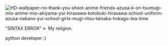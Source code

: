 ![HD-wallpaper-no-thank-you-shoot-anime-friends-azusa-k-on-tsumugi-mio-anime-mio-akiyama-yui-hirasawa-kotobuki-hirasawa-school-uniform-azusa-nakano-yui-school-girls-mugi-ritsu-tainaka-hokago-tea-time](https://user-images.githubusercontent.com/93542549/139713143-b3afb922-743b-4ebd-8652-9177da48b7be.jpg)


"SINTAX ERROR" <- My religion.

python developer :)

